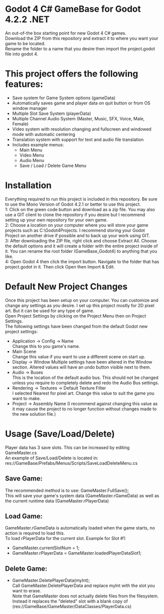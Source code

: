 # Godot 4 C# GameBase for Godot 4.2.2 .NET  

An out-of-the box starting point for new Godot 4 C# games.  
Download the ZIP from this repository and extract it to where you want your game to be located.  
Rename the folder to a name that you desire then import the project.godot file into godot 4.  

# This project offers the following features:  
* Save system for Game System options (gameData)  
* Automatically saves game and player data on quit button or from OS window manager  
* Multiple Slot Save System (playerData)  
* Multiple Channel Audio System (Master, Music, SFX, Voice, Male, Female)  
* Video system with resolution changing and fullscreen and windowed mode with automatic centering  
* Translation system with support for text and audio file translation  
* Includes example menus:  
  * Main Menu  
  * Video Menu  
  * Audio Menu  
  * Save / Load / Delete Game Menu  

# Installation  
Everything required to run this project is included in this repository.  Be sure to use the Mono Version of Godot 4.2.1 or better to use this project.  
1: Click on the green code button and download as a zip file. You may also use a GIT client to clone the repository if you desire but I recommend setting up your own repository for your own game.  
2: Choose a location on your computer where you will store your game projects such as C:\Godot4Projects. I recommend storing your Godot Project on another drive if possible and to back up your work using GIT.  
3: After downloading the ZIP file, right click and choose Extract All. Choose the default options and it will create a folder with the entire project inside of it.  You can rename the root folder (GameBase_Godot4) to anything that you like.  
4: Open Godot 4 then click the import button. Navigate to the folder that has project.godot in it. Then click Open then Import & Edit.  

# Default New Project Changes  
Once this project has been setup on your computer. You can customize and change any settings as you desire. I set up this project mostly for 2D pixel art. But it can be used for any type of game.  
Open Project Settings by clicking on the Project Menu then on Project Settings.  
The following settings have been changed from the default Godot new project settings:  
* Application -> Config -> Name  
Change this to you game's name.  
* Main Scene  
Change this value if you want to use a different scene on start up.  
* Display -> Window
Multiple settings have been altered in the Window section. Altered values will have an undo button visible next to them.  
* Audio -> Buses  
This is the location of the default audio bus. This should not be changed unless you require to completely delete and redo the Audio Bus settings.  
* Rendering -> Textures -> Default Texture Filter  
I selected Nearest for pixel art. Change this value to suit the game you want to make.  
* Project -> Assembly Name  (I recommend against changing this value as it may cause the project to no longer function without changes made to the new solution file.)  

# Usage (Save/Load/Delete)  

Player data has 3 save slots. This can be increased by editing GameMaster.cs  
An example of Save/Load/Delete is located in: res://GameBase/Prefabs/Menus/Scripts/SaveLoadDeleteMenu.cs  

## Save Game:  
The recommended method is to use: GameMaster.FullSave();  
This will save your game's system data (GameMaster.rGameData) as well as the current runtime data (GameMaster.rPlayerData)  

## Load Game:  
GameMaster.rGameData is automatically loaded when the game starts, no action is required to load this.  
To load rPlayerData for the current slot.  Example for Slot #1:  
* GameMaster.currentSlotNum = 1;  
* GameMaster.rPlayerData = GameMaster.loadedPlayerDataSlot1;  

## Delete Game:  
* GameMaster.DeletePlayerData(myInt);  
Call GameMaster.DeletePlayerData and replace myInt with the slot you want to erase.  
Note that GameMaster does not actually delete files from the filesystem. Instead it replaces the "deleted" slot with a blank copy of (res://GameBase/GameMaster/DataClasses/PlayerData.cs)  
